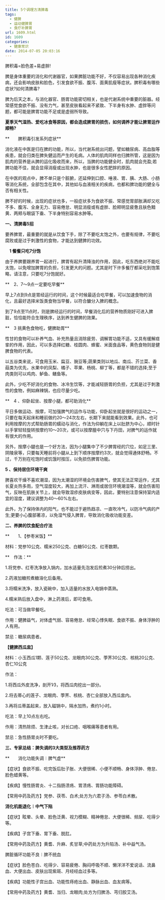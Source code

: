 ```yaml
---
title: 5个调理方清脾毒
tags:
  - 健脾
  - 运动健脾胃
  - 食疗补脾胃
url: 1609.html
id: 1609
categories:
  - 健康常识
date: 2014-07-05 20:03:16
---
```


脾积毒=脸色差+易虚胖!  
  
脾是身体重要的消化和代谢器官，如果脾脏功能不好，不仅容易出现各种消化疾病，还会影响皮肤和脸色，引发食欲不振、腹泻、面黄肌瘦等症状。脾积毒有哪些症状?如何清脾毒?  
  
脾为后天之本，与消化器官、肠胃功能密切相关，也是代谢系统中重要的脏器。经常感觉食欲不振、没有力气，甚至皮肤看起来不紧致、下半身有水肿、虚胖等问题，都可能是脾胃功能不足或是虚弱所导致。  
  
**夏季天气湿热、爱吃冰食等原因，都会造成脾胃的损伤，如何调养才能让脾胃运作顺畅?**  
  
**　　脾积毒引发系列症状**  
  
消化液在中医是归在脾的功能，所以，当代谢系统出问题，譬如糖尿病、高血脂等疾患，就会归类在脾失健运而产生的毛病。人体的肌肉同样也归脾所管，这是因为肌肉的营养是从脾的运化吸收而来，所以，当脾的功能健全时，肌肉就会充盈;若脾功能不佳，就会显得消瘦或出现水肿，也是很多女性肥胖的原因。  
  
在中医的观点中，脾不单只是个脏腑，还延伸到口腔、唾液、胃、胰、大肠、小肠等消化系统，全部包含在其中，其他如与血液相关的疾病，也都和脾功能的健全与否有相关性。  
  
脾不好的时候，出现的症状也多，一般症状多为食欲不振、常感觉胃部胀满却又吃不多、腹泻、全身无力、容易倦怠、明显消瘦或有虚胖、脸颊明显疲惫且肤色黯黄、两颊与眼袋下垂、下半身特别容易水肿等。  
  
**一、清脾毒5招**  
  
要养脾胃，最重要的就是从饮食下手，除了不要吃太饱之外，也要有规律，不要吃腐败或是过于刺激性的食物，才能达到健脾的功效。  
  
　**1 餐餐只吃7分饱**  
  
由于养脾要跟养胃一起进行，脾胃有起升清降浊的作用，因此，吃东西绝对不能吃太饱，以免增加脾胃的负担，引发更大的问题。尤其是时下许多餐厅都采吃到饱策略，请注意，只要吃7分饱就好。  
  
**　2、7～9点一定要吃早餐**  
  
早上7点到9点是胃经运行的时间，这个时候最适合吃早餐，可以加速食物的消化，且最好选择米饭类食物当早餐，以符合醣分入脾的概念。  
  
到了9点至11点时，则是脾经运行的时间，早餐消化后的营养物质刚好可进入脾脏，恰恰能符合生理秩序，达到养生健脾的效果。  
  
  
  
**　3 挑黄色食物吃，健脾助胃**  
  
性甘的食物可以补养气血、补充热量且消除疲劳、调解胃功能不适，又具有缓解痉挛的作用，因此，可以多选择红糖、桂圆肉、蜂蜜、米面食品等，黄色食物则是健脾食物的代表。  
  
以五谷类来说，可食用玉米、扁豆、豌豆等;蔬果类则以地瓜、南瓜、芥兰菜、香菇类为优先，水果中的凤梨、橘子、苹果、杨桃、柳丁等，都是不错的选择;至于肉类则可以鸡肉、鲈鱼、鳝鱼等。  
  
此外，少吃不好消化的食物、冰冷生饮等，才能减轻肠胃的负担，尤其是过于刺激性的食物，例如麻辣锅，也应尽量少吃。  
  
**　4 、仰卧起坐、按摩小腿，都可助消化**  
  
平日多做运动、按摩，可加强脾气的运作与功能，仰卧起坐就是很好的运动之一，只要在每天起床和睡前做约20～24次左右，长期下来就能看到效果。此外，也可利用按摩的方式帮助肠胃的蠕动与消化，作法为仰躺在床上以肚脐为中心，顺时针以手掌轻轻旋转按摩约10～20次，或可以按摩膻中穴与下丹田，对脾气的运作就有很大的作用。  
  
另外，按摩小腿也是一个好方法，因为小腿集中了不少脾胃经的穴位，如足三里、阴陵泉等，只要每天睡前将小腿从上到下顺序按摩约3次，就会觉得通体舒畅。不过，千万别在吃饱时或饥饿时按压，以免损伤脾胃功能。  
  
**5 、保持居住环境干爽**  
  
脾喜欢干燥不喜欢潮湿，因为太潮湿的环境会伤害脾气，使其无法正常运作，尤其长夏炎热多雨，空气湿度较大，再加上流汗、淋雨或居住环境潮湿等，就会伤害阳气，反映在肌肤关节上，就会导致湿疹皮肤病变等，因此，要特别注意保持室内适宜的湿度，建议调整为40～60%左右。  
  
此外，为了保持体内的阳气，也不能过于避热趋凉、一直吹冷气，以防冷气病的产生;更要小心腹部著凉，以免湿气侵入脾胃，导致消化吸收功能变差。  
  
**二、养脾的饮食配合疗法**  
  
**　　1、【参枣米饭】**  
  
材料：党参10公克、糯米250公克、白糖50公克、红枣数颗。  
  
**　作法：**  
  
1.将党参、红枣洗净放入锅内，加水适量先泡发后煎煮30分钟后捞出。  
  
2.药液加糖煎煮糖溶化后备用。  
  
3.将糯米洗净，放入瓷碗中，加入适量的水放入电锅中蒸熟。  
  
4.糯米熟后放入盘中，淋上药液后，即可食用。  
  
吃法：可当做早餐吃。  
  
作用：健脾益气，对体虚气弱、容易倦怠、经常心悸失眠、食欲不振、身体浮肿的人有用。  
  
禁忌：糖尿病患者。  
  
**【健脾西瓜盅】**  
  
材料：小玉西瓜1颗、莲子50公克、龙眼肉30公克、荸荠30公克、核桃20公克、杏仁10公克  
  
作法：  
  
1.将西瓜外皮洗净，剖开1∕3，将西瓜肉挖出一部分。  
  
2.将去蒂心的莲子、龙眼肉、荸荠、核桃、杏仁全部放入西瓜盅内。  
  
3.再将瓜蒂盖起来，放入磁锅中，隔水加热，煮约1小时。  
  
吃法：早上10点左右吃。  
  
作用：清热除烦、生津止咳，对长口疮、咽喉痛等患者有用。  
  
禁忌：急性肠胃炎时不要吃。  
  
**三、专家总结：脾失调的3大类型及推荐药方**  
  
**　　消化功能失调︱脾气虚**  
  
【症状】食欲不振、吃完饭后肚子胀、大便很稀、小便不顺畅、身体浮肿、倦怠、脸色蜡黄等。  
  
【疾病】慢性肠胃炎、十二指肠溃疡、胃溃疡、胃肠功能障碍。  
  
【常用中药及药方】党参、茯苓、白术;处方为六君子汤、参苓白术散。  
  
**消化机能退化︱中气下陷**  
  
【症状】眩晕、头晕、脸色泛黄、视力模糊、精神倦怠、大便很稀、频尿、吃得少等。  
  
【疾病】子宫下垂、胃下垂、脱肛。  
  
【常用中药及药方】黄耆、升麻、炙甘草;中药处方为升陷汤、补中益气汤。  
  
脾脏循环功能不良︱脾不统血  
  
【症状】脸色苍白、吃得少、容易疲倦、胸闷呼吸不顺、懒洋洋不爱说话、流鼻血、大便出血、皮肤出现紫斑、月经经血过多等。  
  
【疾病】功能性子宫出血、功能性痔疮出血、静脉出血、血友病等。  
  
【常用中药及药方】黄耆、当归、龙眼肉;处方为归脾汤、芎归胶艾汤。